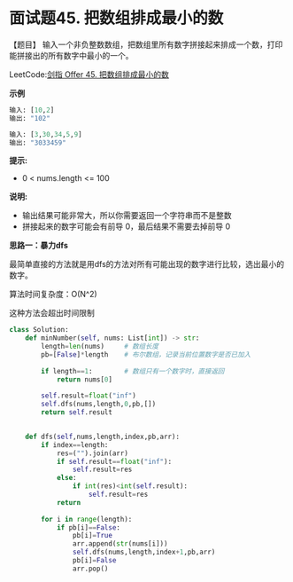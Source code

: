 # 面试题45. 把数组排成最小的数



【题目】 输入一个非负整数数组，把数组里所有数字拼接起来排成一个数，打印能拼接出的所有数字中最小的一个。



LeetCode:[剑指 Offer 45. 把数组排成最小的数](https://leetcode-cn.com/problems/ba-shu-zu-pai-cheng-zui-xiao-de-shu-lcof/)



 **示例** 

```python
输入: [10,2]
输出: "102"

输入: [3,30,34,5,9]
输出: "3033459"
```



**提示:**

- 0 < nums.length <= 100

**说明:**

- 输出结果可能非常大，所以你需要返回一个字符串而不是整数
- 拼接起来的数字可能会有前导 0，最后结果不需要去掉前导 0





**思路一：暴力dfs**

最简单直接的方法就是用dfs的方法对所有可能出现的数字进行比较，选出最小的数字。

算法时间复杂度：O(N^2)

这种方法会超出时间限制

```Python
class Solution:
    def minNumber(self, nums: List[int]) -> str:
        length=len(nums)     # 数组长度
        pb=[False]*length    # 布尔数组，记录当前位置数字是否已加入
      
        if length==1:        # 数组只有一个数字时，直接返回
            return nums[0]
        
        self.result=float("inf")
        self.dfs(nums,length,0,pb,[])
        return self.result
    

    def dfs(self,nums,length,index,pb,arr):
        if index==length:
            res=("").join(arr)
            if self.result==float("inf"):
                self.result=res
            else:
                if int(res)<int(self.result):
                    self.result=res
            return
        
        for i in range(length):
            if pb[i]==False:
                pb[i]=True
                arr.append(str(nums[i]))
                self.dfs(nums,length,index+1,pb,arr)
                pb[i]=False
                arr.pop()
```











